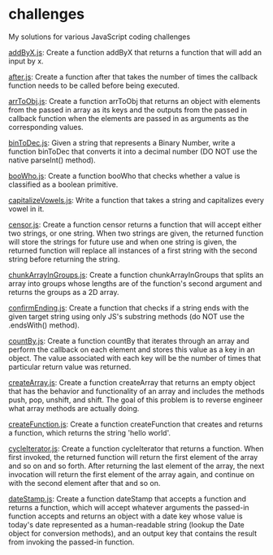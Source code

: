 # challenges

My solutions for various JavaScript coding challenges


[addByX.js](https://github.com/fraisai/challenges/blob/main/addByX.js): Create a function addByX that returns a function that will add an input by x.  
  
[after.js](https://github.com/fraisai/challenges/blob/main/after.js): Create a function after that takes the number of times the callback function needs to be called before being executed. 
  
[arrToObj.js](https://github.com/fraisai/challenges/blob/main/arrToObj.js): Create a function arrToObj that returns an object with elements from the passed in array as its keys and the outputs from the passed in callback function when the elements are passed in as arguments as the corresponding values.  
  
[binToDec.js](https://github.com/fraisai/challenges/blob/main/binToDec.js): Given a string that represents a Binary Number, write a function binToDec that converts it into a decimal number (DO NOT use the native parseInt() method).  
  
[booWho.js](https://github.com/fraisai/challenges/blob/main/booWho.js): Create a function booWho that checks whether a value is classified as a boolean primitive.  
  
[capitalizeVowels.js](https://github.com/fraisai/challenges/blob/main/capitalizeVowels.js): Write a function that takes a string and capitalizes every vowel in it.  
  
[censor.js](https://github.com/fraisai/challenges/blob/main/censor.js): Create a function censor returns a function that will accept either two strings, or one string. When two strings are given, the returned function will store the strings for future use and when one string is given, the returned function will replace all instances of a first string with the second string before returning the string.  
  
[chunkArrayInGroups.js](https://github.com/fraisai/challenges/blob/main/chunkArrayInGroups.js): Create a function chunkArrayInGroups that splits an array into groups whose lengths are of the function's second argument and returns the groups as a 2D array.

[confirmEnding.js](https://github.com/fraisai/challenges/blob/main/confirmEnding.js): Create a function that checks if a string ends with the given target string using only JS's substring methods (do NOT use the .endsWith() method).  
  
[countBy.js](https://github.com/fraisai/challenges/blob/main/countBy.js): Create a function countBy that iterates through an array and perform the callback on each element and stores this value as a key in an object. The value associated with each key will be the number of times that particular return value was returned.  
  
[createArray.js](https://github.com/fraisai/challenges/blob/main/createArray.js): Create a function createArray that returns an empty object that has the behavior and functionality of an array and includes the methods push, pop, unshift, and shift. The goal of this problem is to reverse engineer what array methods are actually doing.  
  
[createFunction.js](https://github.com/fraisai/challenges/blob/main/createFunction.js): Create a function createFunction that creates and returns a function, which returns the string 'hello world'.

[cycleIterator.js](https://github.com/fraisai/challenges/blob/main/cycleIterator.js): Create a function cycleIterator that returns a function. When first invoked, the returned function will return the first element of the array and so on and so forth. After returning the last element of the array, the next invocation will return the first element of the array again, and continue on with the second element after that and so on.  

[dateStamp.js](https://github.com/fraisai/challenges/blob/main/dateStamp.js): Create a function dateStamp that accepts a function and returns a function, which will accept whatever arguments the passed-in function accepts and returns an object with a date key whose value is today's date represented as a human-readable string (lookup the Date object for conversion methods), and an output key that contains the result from invoking the passed-in function.



  



